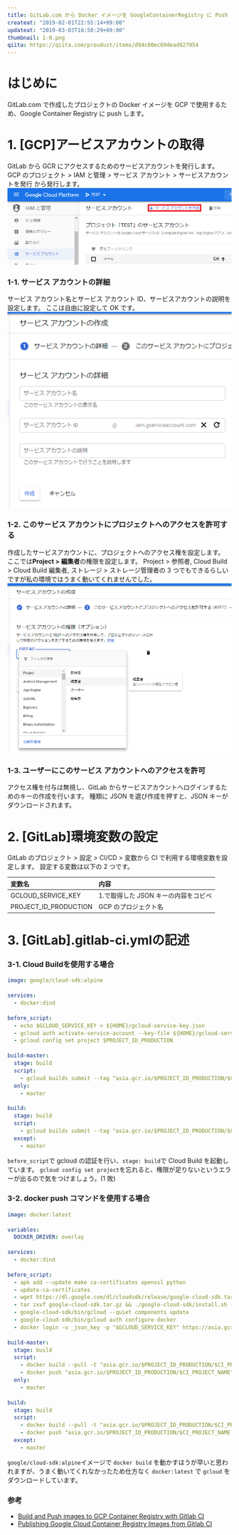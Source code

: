 ```yaml
---
title: GitLab.com から Docker イメージを GoogleContainerRegistry に Push する
createat: "2019-02-01T22:55:14+09:00"
updateat: "2019-03-03T18:50:29+09:00"
thumbnail: 1-0.png
qiita: https://qiita.com/proudust/items/d94c60ec69dead927954
---
```


# はじめに
GitLab.com で作成したプロジェクトの Docker イメージを GCP で使用するため、Google Container Registry に push します。

# 1. [GCP]アービスアカウントの取得
GitLab から GCR にアクセスするためのサービスアカウントを発行します。
GCP のプロジェクト > IAM と管理 > サービス アカウント > サービスアカウントを発行 から発行します。
![1-0.png](1-0.png)

### 1-1. サービス アカウントの詳細
サービス アカウント名とサービス アカウント ID、サービスアカウントの説明を設定します。
ここは自由に設定して OK です。
![1-1.png](1-1.png)

### 1-2. このサービス アカウントにプロジェクトへのアクセスを許可する
作成したサービスアカウントに、プロジェクトへのアクセス権を設定します。
ここでは**Project > 編集者**の権限を設定します。
Project > 参照者, Cloud Build > Cloud Build 編集者, ストレージ > ストレージ管理者の 3 つでもできるらしいですが私の環境ではうまく動いてくれませんでした。
![1-2.png](1-2.png)

### 1-3. ユーザーにこのサービス アカウントへのアクセスを許可
アクセス権を付与は無視し、GitLab からサービスアカウントへログインするためのキーの作成を行います。
種類に JSON を選び作成を押すと、JSON キーがダウンロードされます。

# 2. [GitLab]環境変数の設定
GitLab のプロジェクト > 設定 > CI/CD > 変数から CI で利用する環境変数を設定します。
設定する変数は以下の 2 つです。

| 変数名                | 内容                               |
| :-------------------- | :--------------------------------- |
| GCLOUD_SERVICE_KEY    | 1.で取得した JSON キーの内容をコピペ |
| PROJECT_ID_PRODUCTION | GCP のプロジェクト名                |


# 3. [GitLab].gitlab-ci.ymlの記述


### 3-1. Cloud Buildを使用する場合
``` yaml:.gitlab-ci.yml
image: google/cloud-sdk:alpine

services:
  - docker:dind

before_script:
  - echo $GCLOUD_SERVICE_KEY > ${HOME}/gcloud-service-key.json
  - gcloud auth activate-service-account --key-file ${HOME}/gcloud-service-key.json
  - gcloud config set project $PROJECT_ID_PRODUCTION

build-master:
  stage: build
  script:
    - gcloud builds submit --tag "asia.gcr.io/$PROJECT_ID_PRODUCTION/$CI_PROJECT_NAME" .
  only:
    - master

build:
  stage: build
  script:
    - gcloud builds submit --tag "asia.gcr.io/$PROJECT_ID_PRODUCTION/$CI_PROJECT_NAME:$CI_COMMIT_REF_SLUG" .
  except:
    - master
```
`before_script`で gcloud の認証を行い、`stage: build`で Cloud Build を起動しています。
`gcloud config set project`を忘れると、権限が足りないというエラーが出るので気をつけましょう。(1 敗)

### 3-2. docker push コマンドを使用する場合
``` yaml:.gitlab-ci.yml
image: docker:latest

variables:
  DOCKER_DRIVER: overlay
  
services:
  - docker:dind

before_script:
  - apk add --update make ca-certificates openssl python
  - update-ca-certificates
  - wget https://dl.google.com/dl/cloudsdk/release/google-cloud-sdk.tar.gz
  - tar zxvf google-cloud-sdk.tar.gz && ./google-cloud-sdk/install.sh --usage-reporting=false --path-update=true
  - google-cloud-sdk/bin/gcloud --quiet components update
  - google-cloud-sdk/bin/gcloud auth configure-docker
  - docker login -u _json_key -p "$GCLOUD_SERVICE_KEY" https://asia.gcr.io

build-master:
  stage: build
  script:
    - docker build --pull -t "asia.gcr.io/$PROJECT_ID_PRODUCTION/$CI_PROJECT_NAME" .
    - docker push "asia.gcr.io/$PROJECT_ID_PRODUCTION/$CI_PROJECT_NAME"
  only:
    - master

build:
  stage: build
  script:
    - docker build --pull -t "asia.gcr.io/$PROJECT_ID_PRODUCTION/$CI_PROJECT_NAME:$CI_COMMIT_REF_SLUG" .
    - docker push "asia.gcr.io/$PROJECT_ID_PRODUCTION/$CI_PROJECT_NAME:$CI_COMMIT_REF_SLUG"
  except:
    - master
```
`google/cloud-sdk:alpine`イメージで `docker build` を動かすほうが早いと思われますが、うまく動いてくれなかったため仕方なく `docker:latest` で `gcloud` をダウンロードしています。


### 参考

- [Build and Push images to GCP Container Registry with Gitlab CI](https://gist.github.com/foklepoint/2f9087375830068ec032ef326d93f423#gistcomment-2629289)
- [Publishing Google Cloud Container Registry Images from Gitlab CI](
https://medium.com/@gaforres/publishing-google-cloud-container-registry-images-from-gitlab-ci-23c45356ff0e)
